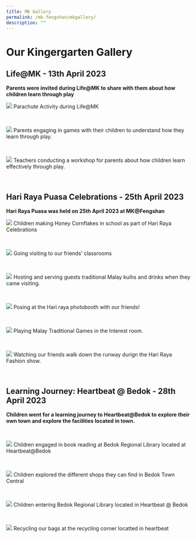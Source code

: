 ```yaml
---
title: MK Gallery
permalink: /mk-fengshan/mkgallery/
description: ""
---
```

# Our Kingergarten Gallery

## Life@MK - 13th April 2023 

**Parents were invited during Life@MK to share with them about how children learn through play**

![](/images/MOE%20MK%20Files/mk%20pic%20001life@mk%20-%2013th%20april%202023.jpg)
Parachute Activity during Life@MK

<br>

![](/images/MOE%20MK%20Files/mk%20pic%20002%20life@mk%20-%2013th%20april%202023%20.jpg)
Parents engaging in games with their children to understand how they learn through play.


<br>

![](/images/MOE%20MK%20Files/mk%20pic%20003%20life@mk%20-%2013th%20april%202023.jpg)
Teachers conducting a workshop for parents about how children learn effectively through play. 

<br>

## Hari Raya Puasa Celebrations - 25th April 2023

**Hari Raya Puasa was held on 25th April 2023 at MK@Fengshan**


![](/images/MOE%20MK%20Files/mk%20pic%20004%20hari%20raya%20puasa%20celebrations%20-%2025th%20april%202023.jpg)
Children making Honey Cornflakes in school as part of Hari Raya Celebrations

<br>

![](/images/MOE%20MK%20Files/mk%20pic%20005%20hari%20raya%20puasa%20celebrations%20-%2025th%20april%202023.jpg)
Going visiting to our friends’ classrooms

<br>

![](/images/MOE%20MK%20Files/mk%20pic%20006%20hari%20raya%20puasa%20celebrations%20-%2025th%20april%202023.jpg)
Hosting and serving guests traditional Malay kuihs and drinks when they came visiting.

<br>

![](/images/MOE%20MK%20Files/mk%20pic%20007%20hari%20raya%20puasa%20celebrations%20-%2025th%20april%202023.jpg)
Posing at the Hari raya photobooth with our friends!

<br>

![](/images/MOE%20MK%20Files/mk%20pic%20008%20hari%20raya%20puasa%20celebrations%20-%2025th%20april%202023.jpg)
Playing Malay Traditional Games in the Interest room.

<br>

![](/images/MOE%20MK%20Files/mk%20pic%20009%20hari%20raya%20puasa%20celebrations%20-%2025th%20april%202023.jpg)
Watching our friends walk down the runway durign the Hari Raya Fashion show.

<br>

## Learning Journey: Heartbeat @ Bedok - 28th April 2023

**Children went for a learning journey to Heartbeat@Bedok to explore their own town and explore the facilities located in town.**

<br>

![](/images/MOE%20MK%20Files/mk%20pic%20010%20learning%20journey:%20heartbeat%20@%20bedok%20-%2028th%20april%202023.jpg)
Children engaged in book reading at Bedok Regional Library located at Heartbeat@Bedok

<br>

![](/images/MOE%20MK%20Files/LJ%2028%20April%202023/mk%20pic%20012%20learning%20journey:%20heartbeat%20@%20bedok%20-%2028th%20april%202023.jpg)
Children explored the different shops they can find in Bedok Town Central

<br>

![](/images/MOE%20MK%20Files/LJ%2028%20April%202023/mk%20pic%20013%20learning%20journey:%20heartbeat%20@%20bedok%20-%2028th%20april%202023.jpg)
Children entering Bedok Regional Library located in Heartbeat @ Bedok

<br>

![](/images/MOE%20MK%20Files/LJ%2028%20April%202023/mk%20pic%20014%20learning%20journey:%20heartbeat%20@%20bedok%20-%2028th%20april%202023.jpg)
Recycling our bags at the recycling corner locatted in heartbeat